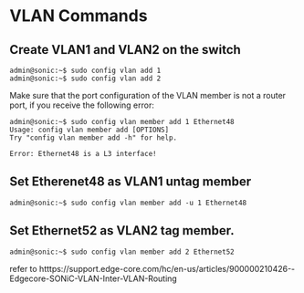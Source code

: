 # VLAN Commands

## Create VLAN1 and VLAN2 on the switch
```
admin@sonic:~$ sudo config vlan add 1       
admin@sonic:~$ sudo config vlan add 2
```

Make sure that the port configuration of the VLAN member is not a router port, if you receive the following error:
```
admin@sonic:~$ sudo config vlan member add 1 Ethernet48
Usage: config vlan member add [OPTIONS]  
Try "config vlan member add -h" for help.

Error: Ethernet48 is a L3 interface!
```

## Set Etherenet48 as VLAN1 untag member
```
admin@sonic:~$ sudo config vlan member add -u 1 Ethernet48
```

## Set Ethernet52 as VLAN2 tag member.
```
admin@sonic:~$ sudo config vlan member add 2 Ethernet52
```




refer to htttps://support.edge-core.com/hc/en-us/articles/900000210426--Edgecore-SONiC-VLAN-Inter-VLAN-Routing
